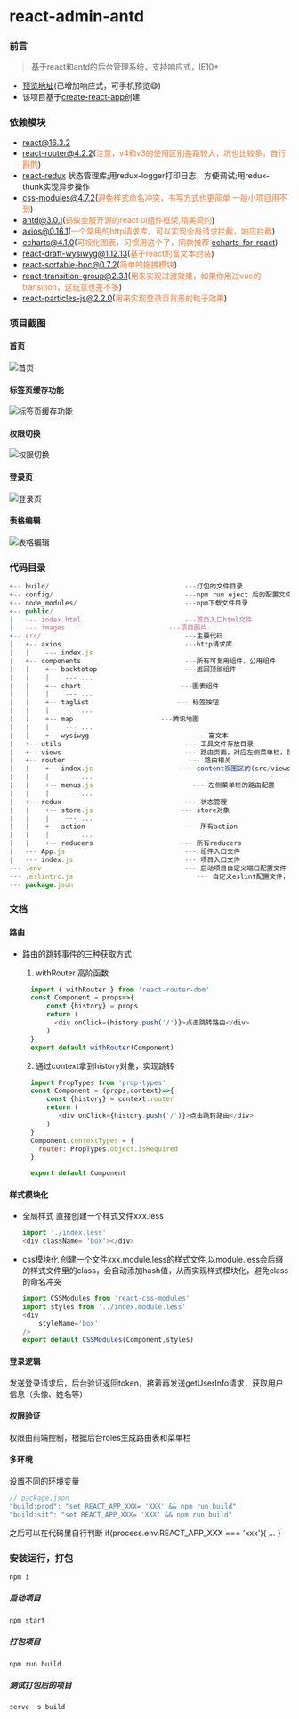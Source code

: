 # react-admin-antd

### 前言

> 基于react和antd的后台管理系统，支持响应式，IE10+

- [预览地址](https://nemo-tree.github.io/login)(已增加响应式，可手机预览😄)
- 该项目基于[create-react-app](https://github.com/facebook/create-react-app)创建
### 依赖模块
- [react@16.3.2](https://facebook.github.io/react/)
- [react-router@4.2.2](https://react-guide.github.io/react-router-cn/)(<span style="color: rgb(243,121,52);">注意，v4和v3的使用区别差距较大，坑也比较多，自行斟酌</span>)
- [react-redux]() 状态管理库;用redux-logger打印日志，方便调试;用redux-thunk实现异步操作
- [css-modules@4.7.2](https://react-guide.github.io/react-router-cn/)(<span style="color: rgb(243,121,52);">避免样式命名冲突，书写方式也更简单
一般小项目用不到</span>)
- [antd@3.0.1](https://ant.design/index-cn)(<span style="color: rgb(243,121,52);">蚂蚁金服开源的react ui组件框架,精美简约</span>)
- [axios@0.16.1](https://github.com/mzabriskie/axios)(<span style="color: rgb(243,121,52);">一个常用的http请求库，可以实现全局请求拦截，响应拦截</span>)
- [echarts@4.1.0](https://github.com/apache/incubator-echarts)(<span style="color: rgb(243,121,52);">可视化图表，习惯用这个了，同款推荐 [echarts-for-react](https://github.com/hustcc/echarts-for-react)</span>)
- [react-draft-wysiwyg@1.12.13](https://github.com/jpuri/react-draft-wysiwyg)(<span style="color: rgb(243,121,52);">基于react的富文本封装</span>)
- [react-sortable-hoc@0.7.2](https://github.com/clauderic/react-sortable-hoc)(<span style="color: rgb(243,121,52);">简单的拖拽模块</span>)
- [react-transition-group@2.3.1](https://github.com/reactjs/react-transition-group)(<span style="color: rgb(243,121,52);">用来实现过渡效果，如果你用过vue的transition，这玩意也差不多</span>)
- [react-particles-js@2.2.0](https://github.com/Wufe/react-particles-js)(<span style="color: rgb(243,121,52);">用来实现登录页背景的粒子效果</span>)


### 项目截图
#### 首页
![首页](./static/dashboard.gif) 

#### 标签页缓存功能
![标签页缓存功能](./static/tags.gif) 

#### 权限切换
![权限切换](./static/permission.gif) 

#### 登录页
![登录页](./static/login.gif) 

#### 表格编辑
![表格编辑](./static/table.gif) 





### 代码目录
```js
+-- build/                                  ---打包的文件目录
+-- config/                                 ---npm run eject 后的配置文件目录
+-- node_modules/                           ---npm下载文件目录
+-- public/                                 
|   --- index.html							---首页入口html文件
|   --- images							---项目图片
+-- src/                                    ---主要代码
|   +-- axios                               ---http请求库
|   |    --- index.js
|   +-- components                          ---所有可复用组件，公用组件
|   |    +-- backtotop                      ---返回顶部组件
|   |    |    --- ...   
|   |    +-- chart                         ---图表组件
|   |    |    --- ...   
|   |    +-- taglist                      --- 标签按钮
|   |    |    --- ...   
|   |    +-- map                      ---腾讯地图
|   |    |    --- ...   
|   |    +-- wysiwyg                          --- 富文本
|   +-- utils                               --- 工具文件存放目录
|   +-- views                               --- 路由页面，对应左侧菜单栏，每一个文件夹都是一个页面
|   +-- router                               --- 路由相关
|   |    +-- index.js                      --- content视图区的(src/views/layout/Content.jsx)的路由配置
|   |    |    --- ...   
|   |    +-- menus.js                         --- 左侧菜单栏的路由配置
|   |    |    --- ...   
|   +-- redux                               --- 状态管理
|   |    +-- store.js                      --- store对象
|   |    |    --- ...   
|   |    +-- action                         --- 所有action
|   |    |    --- ...   
|   |    +-- reducers                      --- 所有reducers
|   --- App.js                              --- 组件入口文件
|   --- index.js                            --- 项目入口文件
--- .env                                    --- 启动项目自定义端口配置文件
--- .eslintrc.js                               --- 自定义eslint配置文件，包括增加的react jsx语法限制
--- package.json                                    
```
### 文档 

#### 路由

- 路由的跳转事件的三种获取方式

    1. withRouter 高阶函数
    ```js
      import { withRouter } from 'react-router-dom'
      const Component = props=>{
          const {history} = props
          return (
            <div onClick={history.push('/')}>点击跳转路由</div>
          )
      }
      export default withRouter(Component)
    ```

    2. 通过context拿到history对象，实现跳转
    ```js
      import PropTypes from 'prop-types'
      const Component = (props,context)=>{
          const {history} = context.router
          return (
             <div onClick={history.push('/')}>点击跳转路由</div>
          )
      }
      Component.contextTypes = {
        router: PropTypes.object.isRequired
      }

      export default Component
    ```

#### 样式模块化

- 全局样式
  直接创建一个样式文件xxx.less
  ```js
  import './index.less'
  <div className= 'box'></div>
  ```
- css模块化
创建一个文件xxx.module.less的样式文件,以module.less会后缀的样式文件里的class，会自动添加hash值，从而实现样式模块化，避免class的命名冲突
  ```js
  import CSSModules from 'react-css-modules'
  import styles from '../index.module.less'
  <div
      styleName='box'
  />
  export default CSSModules(Component,styles)
  ```
#### 登录逻辑

发送登录请求后，后台验证返回token，接着再发送getUserInfo请求，获取用户信息（头像、姓名等）


#### 权限验证
权限由前端控制，根据后台roles生成路由表和菜单栏

#### 多环境

设置不同的环境变量
```js
// package.json
"build:prod": "set REACT_APP_XXX= 'XXX' && npm run build",
"build:sit": "set REACT_APP_XXX= 'XXX' && npm run build"
```

之后可以在代码里自行判断
if(process.env.REACT_APP_XXX === 'xxx'){
  ...
}


### 安装运行，打包
```js
npm i
```
##### 启动项目
```js
npm start
```
##### 打包项目
```js
npm run build
```

##### 测试打包后的项目
```js
serve -s build
```




